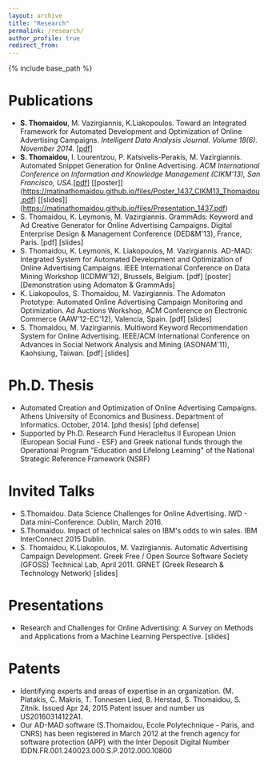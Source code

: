 ```yaml
---
layout: archive
title: "Research"
permalink: /research/
author_profile: true
redirect_from:
---
```


{% include base_path %}

Publications
======
* <b>S. Thomaidou</b>, M. Vazirgiannis, K.Liakopoulos. Toward an Integrated Framework for Automated Development and Optimization of Online Advertising Campaigns. <i>Intelligent Data Analysis Journal. Volume 18(6). November 2014.</i> [[pdf]](http://dl.acm.org/citation.cfm?id=2691107.2691119&coll=DL&dl=GUIDE)
* <b>S. Thomaidou</b>, I. Lourentzou, P. Katsivelis-Perakis, M. Vazirgiannis. Automated Snippet Generation for Online Advertising. <i>ACM International Conference on Information and Knowledge Management (CIKM'13), San Francisco, USA.</i>[[pdf]](https://matinathomaidou.github.io/files/p1841-thomaidou.pdf) [[poster]] (https://matinathomaidou.github.io/files/Poster_1437_CIKM13_Thomaidou.pdf) [[slides]] (https://matinathomaidou.github.io/files/Presentation_1437.pdf)
* S. Thomaidou, K. Leymonis, M. Vazirgiannis. GrammAds: Keyword and Ad Creative Generator for Online Advertising Campaigns. Digital Enterprise Design & Management Conference (DED&M'13), France, Paris. [pdf] [slides]
* S. Thomaidou, K. Leymonis, K. Liakopoulos, M. Vazirgiannis. AD-MAD: Integrated System for Automated Development and Optimization of Online Advertising Campaigns. IEEE International Conference on Data Mining Workshop (ICDMW'12), Brussels, Belgium. [pdf] [poster] [Demonstration using Adomaton & GrammAds]
* K. Liakopoulos, S. Thomaidou, M. Vazirgiannis. The Adomaton Prototype: Automated Online Advertising Campaign Monitoring and Optimization. Ad Auctions Workshop, ACM Conference on Electronic Commerce (AAW'12-EC'12), Valencia, Spain. [pdf] [slides]
* S. Thomaidou, M. Vazirgiannis. Multiword Keyword Recommendation System for Online Advertising. IEEE/ACM International Conference on Advances in Social Network Analysis and Mining (ASONAM'11), Kaohsiung, Taiwan. [pdf] [slides]


Ph.D. Thesis
======
* Automated Creation and Optimization of Online Advertising Campaigns. Athens University of Economics and Business. Department of Informatics. October, 2014. [phd thesis] [phd defense]
* Supported by Ph.D. Research Fund Heracleitus II European Union (European Social Fund - ESF) and Greek national funds through the Operational Program "Education and Lifelong Learning" of the National Strategic Reference Framework (NSRF)
  
Invited Talks
======
* S.Thomaidou. Data Science Challenges for Online Advertising. IWD - Data mini-Conference. Dublin, March 2016.
* S.Thomaidou. Impact of technical sales on IBM's odds to win sales. IBM InterConnect 2015 Dublin.
* S. Thomaidou, K.Liakopoulos, M. Vazirgiannis. Automatic Advertising Campaign Development. Greek Free / Open Source Software Society (GFOSS) Technical Lab, April 2011. GRNET (Greek Research & Technology Network) [slides]

Presentations
======
* Research and Challenges for Online Advertising: A Survey on Methods and Applications from a Machine Learning Perspective. [slides]
  
Patents
======
* Identifying experts and areas of expertise in an organization. (M. Platakis, C. Makris, T. Tonnesen Lied, B. Herstad, S. Thomaidou, S. Zitnik. Issued Apr 24, 2015 Patent issuer and number us US20160314122A1.
* Our AD-MAD software (S.Thomaidou, Ecole Polytechnique - Paris, and CNRS) has been registered in March 2012 at the french agency for software protection (APP) with the Inter Deposit Digital Number IDDN.FR.001.240023.000.S.P.2012.000.10800
